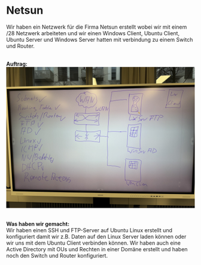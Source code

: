 # Netsun
Wir haben ein Netzwerk für die Firma Netsun erstellt wobei wir mit einem /28 Netzwerk arbeiteten und wir
einen Windows Client, Ubuntu Client, Ubuntu Server und Windows Server hatten mit verbindung zu einem Switch
und Router.

<br> **Auftrag:** <br>
![Auftrag](arbeit.JPEG)

<br> **Was haben wir gemacht:** <br>
Wir haben einen SSH und FTP-Server auf Ubuntu Linux erstellt und konfiguriert damit wir z.B. Daten auf den 
Linux Server laden können oder wir uns mit dem Ubuntu Client verbinden können. Wir haben auch eine Active
Directory mit OUs und Rechten in einer Domäne erstellt und haben noch den Switch und Router konfiguriert.
